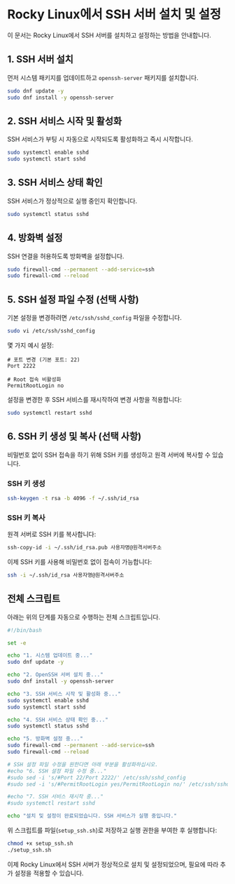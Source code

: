 # Rocky Linux에서 SSH 서버 설치 및 설정

이 문서는 Rocky Linux에서 SSH 서버를 설치하고 설정하는 방법을 안내합니다.

## 1. SSH 서버 설치

먼저 시스템 패키지를 업데이트하고 `openssh-server` 패키지를 설치합니다.

```bash
sudo dnf update -y
sudo dnf install -y openssh-server
```

## 2. SSH 서비스 시작 및 활성화

SSH 서비스가 부팅 시 자동으로 시작되도록 활성화하고 즉시 시작합니다.

```bash
sudo systemctl enable sshd
sudo systemctl start sshd
```

## 3. SSH 서비스 상태 확인

SSH 서비스가 정상적으로 실행 중인지 확인합니다.

```bash
sudo systemctl status sshd
```

## 4. 방화벽 설정

SSH 연결을 허용하도록 방화벽을 설정합니다.

```bash
sudo firewall-cmd --permanent --add-service=ssh
sudo firewall-cmd --reload
```

## 5. SSH 설정 파일 수정 (선택 사항)

기본 설정을 변경하려면 `/etc/ssh/sshd_config` 파일을 수정합니다.

```bash
sudo vi /etc/ssh/sshd_config
```

몇 가지 예시 설정:
```text
# 포트 변경 (기본 포트: 22)
Port 2222

# Root 접속 비활성화
PermitRootLogin no
```

설정을 변경한 후 SSH 서비스를 재시작하여 변경 사항을 적용합니다:

```bash
sudo systemctl restart sshd
```

## 6. SSH 키 생성 및 복사 (선택 사항)

비밀번호 없이 SSH 접속을 하기 위해 SSH 키를 생성하고 원격 서버에 복사할 수 있습니다.

### SSH 키 생성

```bash
ssh-keygen -t rsa -b 4096 -f ~/.ssh/id_rsa
```

### SSH 키 복사

원격 서버로 SSH 키를 복사합니다:

```bash
ssh-copy-id -i ~/.ssh/id_rsa.pub 사용자명@원격서버주소
```

이제 SSH 키를 사용해 비밀번호 없이 접속이 가능합니다:

```bash
ssh -i ~/.ssh/id_rsa 사용자명@원격서버주소
```

## 전체 스크립트

아래는 위의 단계를 자동으로 수행하는 전체 스크립트입니다.

```bash
#!/bin/bash

set -e

echo "1. 시스템 업데이트 중..."
sudo dnf update -y

echo "2. OpenSSH 서버 설치 중..."
sudo dnf install -y openssh-server

echo "3. SSH 서비스 시작 및 활성화 중..."
sudo systemctl enable sshd
sudo systemctl start sshd

echo "4. SSH 서비스 상태 확인 중..."
sudo systemctl status sshd

echo "5. 방화벽 설정 중..."
sudo firewall-cmd --permanent --add-service=ssh
sudo firewall-cmd --reload

# SSH 설정 파일 수정을 원한다면 아래 부분을 활성화하십시오.
#echo "6. SSH 설정 파일 수정 중..."
#sudo sed -i 's/#Port 22/Port 2222/' /etc/ssh/sshd_config
#sudo sed -i 's/#PermitRootLogin yes/PermitRootLogin no/' /etc/ssh/sshd_config

#echo "7. SSH 서비스 재시작 중..."
#sudo systemctl restart sshd

echo "설치 및 설정이 완료되었습니다. SSH 서비스가 실행 중입니다."
```

위 스크립트를 파일(`setup_ssh.sh`)로 저장하고 실행 권한을 부여한 후 실행합니다:

```bash
chmod +x setup_ssh.sh
./setup_ssh.sh
```

이제 Rocky Linux에서 SSH 서버가 정상적으로 설치 및 설정되었으며, 필요에 따라 추가 설정을 적용할 수 있습니다.